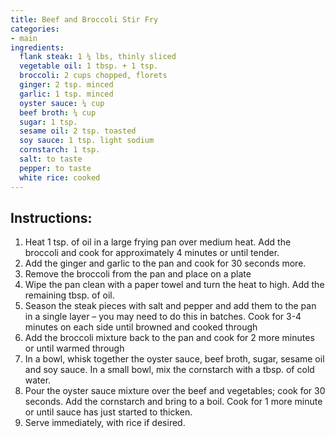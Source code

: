```yaml
---
title: Beef and Broccoli Stir Fry
categories:
- main
ingredients:
  flank steak: 1 ¼ lbs, thinly sliced
  vegetable oil: 1 tbsp. + 1 tsp.
  broccoli: 2 cups chopped, florets
  ginger: 2 tsp. minced
  garlic: 1 tsp. minced
  oyster sauce: ¼ cup
  beef broth: ¼ cup
  sugar: 1 tsp.
  sesame oil: 2 tsp. toasted
  soy sauce: 1 tsp. light sodium
  cornstarch: 1 tsp.
  salt: to taste
  pepper: to taste
  white rice: cooked
---
```

## Instructions:
1.	Heat 1 tsp. of oil in a large frying pan over medium heat. Add the broccoli and cook for approximately 4 minutes or until tender.
2.	Add the ginger and garlic to the pan and cook for 30 seconds more.
3.	Remove the broccoli from the pan and place on a plate
4.	Wipe the pan clean with a paper towel and turn the heat to high. Add the remaining tbsp. of oil.
5.	Season the steak pieces with salt and pepper and add them to the pan in a single layer – you may need to do this in batches. Cook for 3-4 minutes on each side until browned and cooked through
6.	Add the broccoli mixture back to the pan and cook for 2 more minutes or until warmed through
7.	In a bowl, whisk together the oyster sauce, beef broth, sugar, sesame oil and soy sauce. In a small bowl, mix the cornstarch with a tbsp. of cold water.
8.	Pour the oyster sauce mixture over the beef and vegetables; cook for 30 seconds. Add the cornstarch and bring to a boil. Cook for 1 more minute or until sauce has just started to thicken.
9.	Serve immediately, with rice if desired.

